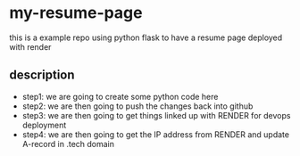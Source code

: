 # my-resume-page
this is a example repo using python flask to have a resume page deployed with render

## description 
- step1: we are going to create some python code here 
- step2: we are then going to push the changes back into github 
- step3: we are then going to get things linked up with RENDER for devops deployment 
- step4: we are then going to get the IP address from RENDER and update A-record in .tech domain 


